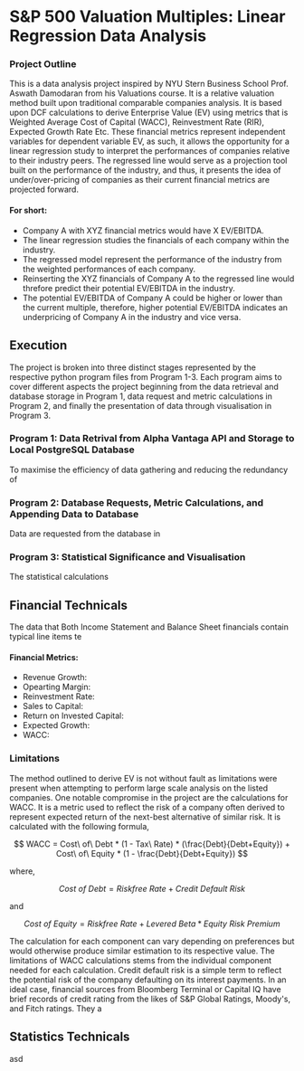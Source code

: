 # S&P 500 Valuation Multiples: Linear Regression Data Analysis
### Project Outline

This is a data analysis project inspired by NYU Stern Business School Prof. Aswath Damodaran from his Valuations course. It is a relative valuation method built upon traditional comparable companies analysis. It is based upon DCF calculations to derive Enterprise Value (EV) using metrics that is Weighted Average Cost of Capital (WACC), Reinvestment Rate (RIR), Expected Growth Rate Etc. These financial metrics represent independent variables for dependent variable EV, as such, it allows the opportunity for a linear regression study to interpret the performances of companies relative to their industry peers. The regressed line would serve as a projection tool built on the performance of the industry, and thus, it presents the idea of under/over-pricing of companies as their current financial metrics are projected forward. 

#### For short:

- Company A with XYZ financial metrics would have X EV/EBITDA.
- The linear regression studies the financials of each company within the industry.
- The regressed model represent the performance of the industry from the weighted performances of each company.
- Reinserting the XYZ financials of Company A to the regressed line would threfore predict their potential EV/EBITDA in the industry.
- The potential EV/EBITDA of Company A could be higher or lower than the current multiple, therefore, higher potential EV/EBITDA indicates an underpricing of Company A in the industry and vice versa.

## Execution

The project is broken into three distinct stages represented by the respective python program files from Program 1-3. Each program aims to cover different aspects the project beginning from the data retrieval and database storage in Program 1, data request and metric calculations in Program 2, and finally the presentation of data through visualisation in Program 3. 

### Program 1: Data Retrival from Alpha Vantaga API and Storage to Local PostgreSQL Database

To maximise the efficiency of data gathering and reducing the redundancy of 


### Program 2: Database Requests, Metric Calculations, and Appending Data to Database

Data are requested from the database in 


### Program 3: Statistical Significance and Visualisation

The statistical calculations


## Financial Technicals

The data that Both Income Statement and Balance Sheet financials contain typical line items te

#### Financial Metrics: 

- Revenue Growth:
- Opearting Margin:
- Reinvestment Rate:
- Sales to Capital:
- Return on Invested Capital:
- Expected Growth:
- WACC: 

### Limitations

The method outlined to derive EV is not without fault as limitations were present when attempting to perform large scale analysis on the listed companies. One notable compromise in the project are the calculations for WACC. It is a metric used to reflect the risk of a company often derived to represent expected return of the next-best alternative of similar risk. It is calculated with the following formula,

$$
WACC = Cost\ of\ Debt * (1 - Tax\ Rate) * (\frac{Debt}{Debt+Equity}) + Cost\ of\ Equity * (1 - \frac{Debt}{Debt+Equity}) 
$$

where,

$$
Cost\ of\ Debt = Riskfree\ Rate + Credit\ Default\ Risk
$$

and

$$
Cost\ of\ Equity = Riskfree\ Rate + Levered\ Beta * Equity\ Risk\ Premium
$$

The calculation for each component can vary depending on preferences but would otherwise produce similar estimation to its respective value. The limitations of WACC calculations stems from the individual component needed for each calculation. Credit default risk is a simple term to reflect the potential risk of the company defaulting on its interest payments. In an ideal case, financial sources from Bloomberg Terminal or Capital IQ have brief records of credit rating from the likes of S&P Global Ratings, Moody's, and Fitch ratings. They a

## Statistics Technicals

asd
